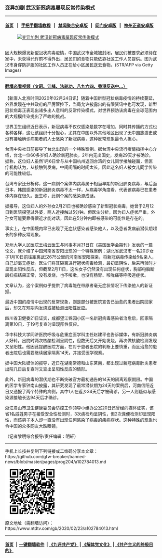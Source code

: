 ### 变异加剧 武汉新冠病毒屡现反常传染模式
------------------------

#### [首页](https://github.com/gfw-breaker/banned-news/blob/master/README.md) &nbsp;&nbsp;|&nbsp;&nbsp; [手把手翻墙教程](https://github.com/gfw-breaker/guides/wiki) &nbsp;&nbsp;|&nbsp;&nbsp; [禁闻聚合安卓版](https://github.com/gfw-breaker/bn-android) &nbsp;&nbsp;|&nbsp;&nbsp; [网门安卓版](https://github.com/oGate2/oGate) &nbsp;&nbsp;|&nbsp;&nbsp; [神州正道安卓版](https://github.com/SzzdOgate/update) 



<div><div class="featured_image">
 <a href="https://i.ntdtv.com/assets/uploads/2020/02/GettyImages-1202123105.jpg" target="_blank">
  <figure>
   <img alt="变异加剧 武汉新冠病毒屡现反常传染模式" src="https://i.ntdtv.com/assets/uploads/2020/02/GettyImages-1202123105-800x450.jpg"/>
  </figure><br/>
 </a>
 <span class="caption">
  因大规模爆发新型冠状病毒疫情，中国武汉市全城被封闭，居民们被要求必须待在家中，未获得允许前不得外出，居民们的食物只能依靠社区工作人员提供。图为武汉市身穿防护服的社区工作人员正在给小区居民送去食物。(STR/AFP via Getty Images)
 </span>
</div>
</div><hr/>

#### [翻墙必看视频（文昭、江峰、法轮功、八九六四、香港反送中...）](https://github.com/gfw-breaker/banned-news/blob/master/pages/link3.md)

<div><div class="post_content" itemprop="articleBody">
 <p>
  【新唐人北京时间2020年02月24日讯】随着中国新型冠状病毒疫情的持续蔓延，外界发现在中共政府的严厉管控下，当局允许披露出的有限资讯中也可发现，新型冠状病毒正表现出诸多出人意料的反常传染模式，对世界预防该病毒在全球范围内的大规模传染提出了严峻的挑战。
 </p>
 <p>
  世界卫生组织近日表示，新冠病毒不仅仅感染是数字在增加，同时其传播的方式也各种各样，这让该组织十分担心，尤其在中国以外其他地区出现了无中国旅游史或没有接触确诊病患者的人士感染了新冠病毒，这种反常现象最令人担心。
 </p>
 <p>
  台湾中央社日前报导了台北出现的一个特殊案例。据台湾中央流行疫情指挥中心介绍，台北一位60多岁妇人确诊新冠肺炎，2年内无出国史，发病29天才被确诊。据称，这位妇人虽然1月6日曾与从中国杭州返回台湾的女儿同学接触碰面，但医疗机构认为，从接触到发病，中间间隔的时间太长，因此这名妇人被女儿同学传染的可能性较低。
 </p>
 <p>
  台湾专家还分析称，这一病例个案体内病毒属于相当早期的新冠肺炎病毒，与后面日本、韩国感染的新冠肺炎病毒不太一样，从病毒学角度看，代表该病毒已在患者体内存在很久。医生称，此例个案的感染源成谜。
 </p>
 <p>
  据报导，这位妇人的外孙女2月21日也被确诊感染了新型冠状病毒，她曾于2月12日到医院探望过外婆，两人近接触过5分钟。但医生分析，因为妇人症状严重，外孙女可能要靠得很近才能对话，因此在5分钟内即被感染的可能性是存在的。
 </p>
 <p>
  事实上，在中国境内早已出现了无症状感染者感染他人，以及患者发病前潜伏期超长的多种反常现象。
 </p>
 <p>
  郑州大学人民医院王梅云医生与同事本月21日在《美国医学会期刊》发表的一篇论文，就介绍了中国河南省安阳出现的一个特殊案例：湖北省武汉市一名20岁女子1月10日前往距离武汉675公里的河南省安阳探亲，将新冠病毒传染给5名亲人，自己却毫无症状。医生们将其隔离进行冠状病毒检测，最初呈阴性，后来再验时才呈现出阳性反应，但截至2月11日，这名女子仍然没有出现任何症状，胸部电脑断层扫描结果正常，没有发烧，也不咳嗽，也没有肠胃、喉咙痛等呼吸道症状。
 </p>
 <p>
  文章认为，这个案例似乎提供了病毒能在带原者毫无症状情况下传染他人的新证据。
 </p>
 <p>
  最近中国的疫情中出现的反常现象，则是部分被医院宣告已治愈的患者出院回家后，却又在短期内发烧或被检测出阳性反应。
 </p>
 <p>
  四川省卫健委21日证实，成都望江锦园小区一名新冠病毒感染者治愈后，回家隔离第10日，于19号复查时呈现阳性反应。
 </p>
 <p>
  华中科技大学同济医院呼吸与危重症医学科主任赵建平也告诉媒体，有新冠肺炎病人好转，出院时两次核酸检测呈阴性，但数天后又开始发烧，再次做核酸检测发现又呈阳性。他因此提醒医院方面，在对于患者出院的判断上要慎重，而且治愈的患者出院后也需要继续居家隔离14天，并接受医学观察。
 </p>
 <p>
  据中国大陆媒体的报导，近日在湖南常德和山东莒南，都出现过新冠病毒肺炎患者出院几日后复查时又查出呈阳性反应的情形。
 </p>
 <p>
  此外，新冠病毒的潜伏期也不断突破官方最初通告的14天的隔离观察期限。中国的医学专家钟南山披露，其研究发现了最常潜伏期为24天的案例后，河南信阳近日又通报了两个特殊的病例，其中1人在返乡34天后才被确诊，另一人则疑似与感染源接触长达94天后才确诊。
 </p>
 <p>
  浙江舟山市卫生健康委员会防控工作领导小组办公室20日还曾经向媒体证实，该省1名戚姓男子在接受安全性检测时，3次痰检均呈阴性，但2次粪便检测却呈现阳性，而该男子本人却一直没有出现任何感染了病毒的疾病症状。这种特殊的现象也令中国的众多网友大跌眼镜。
 </p>
 <p>
  （记者黎明综合报导/责任编辑：明轩）
 </p>
 <div class="single_ad">
 </div>
</div>
</div>
<hr/>
手机上长按并复制下列链接或二维码分享本文章：<br/>
https://github.com/gfw-breaker/banned-news/blob/master/pages/prog204/a102784013.md <br/>
<a href='https://github.com/gfw-breaker/banned-news/blob/master/pages/prog204/a102784013.md'><img src='https://github.com/gfw-breaker/banned-news/blob/master/pages/prog204/a102784013.md.png'/></a> <br/>
原文地址（需翻墙访问）：https://www.ntdtv.com/gb/2020/02/23/a102784013.html


------------------------
#### [首页](https://github.com/gfw-breaker/banned-news/blob/master/README.md) &nbsp;|&nbsp; [一键翻墙软件](https://github.com/gfw-breaker/nogfw/blob/master/README.md) &nbsp;| [《九评共产党》](https://github.com/gfw-breaker/9ping.md/blob/master/README.md#九评之一评共产党是什么) | [《解体党文化》](https://github.com/gfw-breaker/jtdwh.md/blob/master/README.md) | [《共产主义的终极目的》](https://github.com/gfw-breaker/gczydzjmd.md/blob/master/README.md)


<img src='http://gfw-breaker.win/banned-news/pages/prog204/a102784013.md' width='0px' height='0px'/>